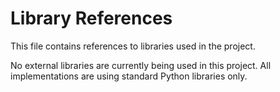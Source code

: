 # Library References

This file contains references to libraries used in the project.

No external libraries are currently being used in this project. All implementations are using standard Python libraries only.

